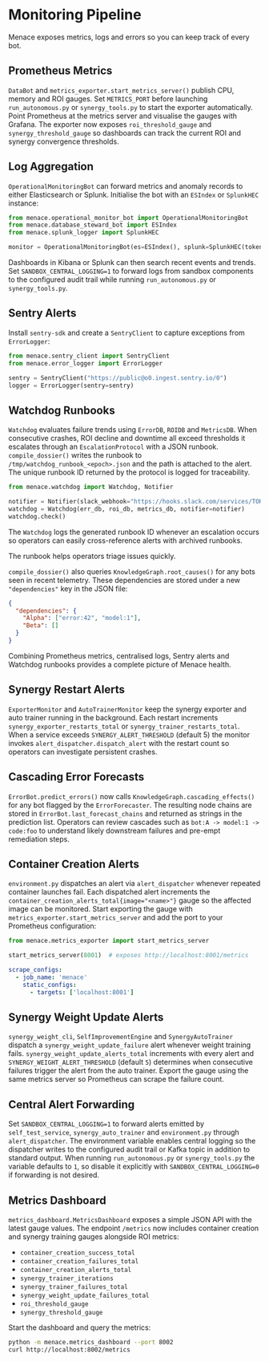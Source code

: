 # Monitoring Pipeline

Menace exposes metrics, logs and errors so you can keep track of every bot.

## Prometheus Metrics

`DataBot` and `metrics_exporter.start_metrics_server()` publish CPU, memory and
ROI gauges. Set `METRICS_PORT` before launching `run_autonomous.py` or
`synergy_tools.py` to start the exporter automatically. Point Prometheus at the
metrics server and visualise the gauges with Grafana. The exporter now exposes
`roi_threshold_gauge` and `synergy_threshold_gauge` so dashboards can track the
current ROI and synergy convergence thresholds.

## Log Aggregation

`OperationalMonitoringBot` can forward metrics and anomaly records to either
Elasticsearch or Splunk. Initialise the bot with an `ESIndex` or `SplunkHEC`
instance:

```python
from menace.operational_monitor_bot import OperationalMonitoringBot
from menace.database_steward_bot import ESIndex
from menace.splunk_logger import SplunkHEC

monitor = OperationalMonitoringBot(es=ESIndex(), splunk=SplunkHEC(token="token"))
```

Dashboards in Kibana or Splunk can then search recent events and trends.
Set `SANDBOX_CENTRAL_LOGGING=1` to forward logs from sandbox components to the
configured audit trail while running `run_autonomous.py` or `synergy_tools.py`.

## Sentry Alerts

Install `sentry-sdk` and create a `SentryClient` to capture exceptions from
`ErrorLogger`:

```python
from menace.sentry_client import SentryClient
from menace.error_logger import ErrorLogger

sentry = SentryClient("https://public@o0.ingest.sentry.io/0")
logger = ErrorLogger(sentry=sentry)
```

## Watchdog Runbooks

`Watchdog` evaluates failure trends using `ErrorDB`, `ROIDB` and `MetricsDB`.
When consecutive crashes, ROI decline and downtime all exceed thresholds it
escalates through an `EscalationProtocol` with a JSON runbook. `compile_dossier()`
writes the runbook to `/tmp/watchdog_runbook_<epoch>.json` and the path is attached
to the alert. The unique runbook ID returned by the protocol is logged for traceability.

```python
from menace.watchdog import Watchdog, Notifier

notifier = Notifier(slack_webhook="https://hooks.slack.com/services/TOKEN")
watchdog = Watchdog(err_db, roi_db, metrics_db, notifier=notifier)
watchdog.check()
```

The `Watchdog` logs the generated runbook ID whenever an escalation occurs so
operators can easily cross-reference alerts with archived runbooks.

The runbook helps operators triage issues quickly.

`compile_dossier()` also queries `KnowledgeGraph.root_causes()` for any bots
seen in recent telemetry. These dependencies are stored under a new
`"dependencies"` key in the JSON file:

```json
{
  "dependencies": {
    "Alpha": ["error:42", "model:1"],
    "Beta": []
  }
}
```

Combining Prometheus metrics, centralised logs, Sentry alerts and Watchdog
runbooks provides a complete picture of Menace health.

## Synergy Restart Alerts

`ExporterMonitor` and `AutoTrainerMonitor` keep the synergy exporter and auto
trainer running in the background. Each restart increments
`synergy_exporter_restarts_total` or `synergy_trainer_restarts_total`. When a
service exceeds `SYNERGY_ALERT_THRESHOLD` (default 5) the monitor invokes
`alert_dispatcher.dispatch_alert` with the restart count so operators can
investigate persistent crashes.

## Cascading Error Forecasts

`ErrorBot.predict_errors()` now calls `KnowledgeGraph.cascading_effects()` for
any bot flagged by the `ErrorForecaster`. The resulting node chains are stored
in `ErrorBot.last_forecast_chains` and returned as strings in the prediction
list. Operators can review cascades such as `bot:A -> model:1 -> code:foo` to
understand likely downstream failures and pre-empt remediation steps.

## Container Creation Alerts

`environment.py` dispatches an alert via `alert_dispatcher` whenever repeated
container launches fail. Each dispatched alert increments the
`container_creation_alerts_total{image="<name>"}` gauge so the affected image
can be monitored. Start exporting the gauge with
`metrics_exporter.start_metrics_server` and add the port to your Prometheus
configuration:

```python
from menace.metrics_exporter import start_metrics_server

start_metrics_server(8001)  # exposes http://localhost:8001/metrics
```

```yaml
scrape_configs:
  - job_name: 'menace'
    static_configs:
      - targets: ['localhost:8001']
```

## Synergy Weight Update Alerts

`synergy_weight_cli`, `SelfImprovementEngine` and `SynergyAutoTrainer` dispatch a
`synergy_weight_update_failure` alert whenever weight training fails.
`synergy_weight_update_alerts_total` increments with every alert and
`SYNERGY_WEIGHT_ALERT_THRESHOLD` (default `5`) determines when consecutive
failures trigger the alert from the auto trainer. Export the gauge using the
same metrics server so Prometheus can scrape the failure count.

## Central Alert Forwarding

Set `SANDBOX_CENTRAL_LOGGING=1` to forward alerts emitted by
`self_test_service`, `synergy_auto_trainer` and `environment.py` through
`alert_dispatcher`. The environment variable enables central logging so the
dispatcher writes to the configured audit trail or Kafka topic in addition to
standard output. When running `run_autonomous.py` or `synergy_tools.py` the
variable defaults to `1`, so disable it explicitly with `SANDBOX_CENTRAL_LOGGING=0`
if forwarding is not desired.

## Metrics Dashboard

`metrics_dashboard.MetricsDashboard` exposes a simple JSON API with the latest
gauge values. The endpoint `/metrics` now includes container creation and
synergy training gauges alongside ROI metrics:

* `container_creation_success_total`
* `container_creation_failures_total`
* `container_creation_alerts_total`
* `synergy_trainer_iterations`
* `synergy_trainer_failures_total`
* `synergy_weight_update_failures_total`
* `roi_threshold_gauge`
* `synergy_threshold_gauge`

Start the dashboard and query the metrics:

```bash
python -m menace.metrics_dashboard --port 8002
curl http://localhost:8002/metrics
```

